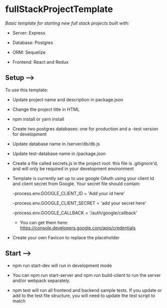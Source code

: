 # fullStackProjectTemplate
*Basic template for starting new full stack projects built with:*

* Server: Express

* Database: Postgres

* ORM: Sequelize

* Frontend: React and Redux


## Setup -->

To use this template:

* Update project name and description in package.json

* Change the project title in HTML <head>

* npm install or yarn install

* Create two postgres databases: one for production and a -test version for development

* Update database name in /server/db/db.js

* Update test-database name in /package.json

* Create a file called secrets.js in the project root: this file is .gitignore'd, and will only be required in your development environment

* Template is currently set up to use google OAuth using your client Id and client secret from Google. Your secret file should contain:

  -process.env.GOOGLE_CLIENT_ID = 'Add your id here'

  -process.env.GOOGLE_CLIENT_SECRET = 'add your secret here'

  -process.env.GOOGLE_CALLBACK = '/auth/google/callback'

  * You can get them here: https://console.developers.google.com/apis/credentials

* Create your own Favicon to replace the placeholder


## Start -->

* npm run start-dev will run in development mode

* You can npm run start-server and npm run build-client to run the server and/or webpack separately.

* npm test will run all frontend and backend sample tests. If you update or add to the test file
structure, you will need to update the test script to match

